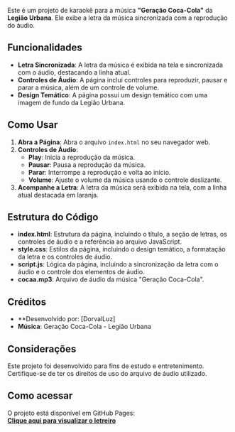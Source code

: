 Este é um projeto de karaokê para a música **"Geração Coca-Cola"** da **Legião Urbana**. Ele exibe a letra da música sincronizada com a reprodução do áudio.

## Funcionalidades

- **Letra Sincronizada**: A letra da música é exibida na tela e sincronizada com o áudio, destacando a linha atual.
- **Controles de Áudio**: A página inclui controles para reproduzir, pausar e parar a música, além de um controle de volume.
- **Design Temático**: A página possui um design temático com uma imagem de fundo da Legião Urbana.

## Como Usar

1. **Abra a Página**: Abra o arquivo `index.html` no seu navegador web.
2. **Controles de Áudio**:
   - **Play**: Inicia a reprodução da música.
   - **Pausar**: Pausa a reprodução da música.
   - **Parar**: Interrompe a reprodução e volta ao início.
   - **Volume**: Ajuste o volume da música usando o controle deslizante.
3. **Acompanhe a Letra**: A letra da música será exibida na tela, com a linha atual destacada em laranja.

## Estrutura do Código

- **index.html**: Estrutura da página, incluindo o título, a seção de letras, os controles de áudio e a referência ao arquivo JavaScript.
- **style.css**: Estilos da página, incluindo o design temático, a formatação da letra e os controles de áudio.
- **script.js**: Lógica da página, incluindo a sincronização da letra com o áudio e o controle dos elementos de áudio.
- **cocaa.mp3**: Arquivo de áudio da música "Geração Coca-Cola".

## Créditos

- **Desenvolvido por: [DorvalLuz]
- **Música**: Geração Coca-Cola - Legião Urbana

## Considerações

Este projeto foi desenvolvido para fins de estudo e entretenimento. Certifique-se de ter os direitos de uso do arquivo de áudio utilizado.


## Como acessar

O projeto está disponível em GitHub Pages:  
[**Clique aqui para visualizar o letreiro**](https://dorvalluz.github.io/cifra_legiao_urbana/)


